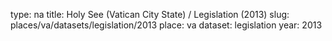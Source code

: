 type: na
title: Holy See (Vatican City State) / Legislation (2013)
slug: places/va/datasets/legislation/2013
place: va
dataset: legislation
year: 2013
